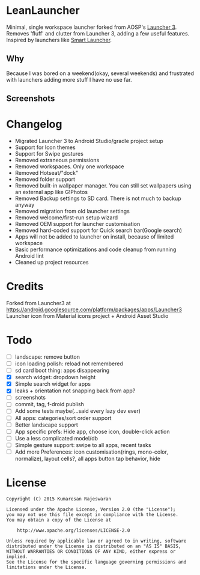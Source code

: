 LeanLauncher
============

Minimal, single workspace launcher forked from AOSP's [Launcher 3](https://android.googlesource.com/platform/packages/apps/Launcher3/). Removes 'fluff' and clutter from Launcher 3, adding a few useful features.
Inspired by launchers like [Smart Launcher](https://play.google.com/store/apps/details?id=ginlemon.flowerfree).

Why
---
Because I was bored on a weekend(okay, several weekends) and frustrated with launchers adding more stuff I have no use far. 

Screenshots
-----------

Changelog
=========

* Migrated Launcher 3 to Android Studio/gradle project setup
* Support for Icon themes
* Support for Swipe gestures
* Removed extraneous permissions
* Removed workspaces. Only one workspace
* Removed Hotseat/"dock"
* Removed folder support
* Removed built-in wallpaper manager. You can still set wallpapers using an external app like G!Photos 
* Removed Backup settings to SD card. There is not much to backup anyway
* Removed migration from old launcher settings
* Removed welcome/first-run setup wizard
* Removed OEM support for launcher customisation
* Removed hard-coded support for Quick search bar(Google search)
* Apps will not be added to launcher on install, because of limited workspace
* Basic performance optimizations and code cleanup from running Android lint
* Cleaned up project resources

Credits
=======

Forked from Launcher3 at https://android.googlesource.com/platform/packages/apps/Launcher3
Launcher icon from Material icons project + Android Asset Studio

Todo
====

- [ ] landscape: remove button
- [ ] icon loading polish: reload not remembered
- [ ] sd card boot thing:  apps disappearing 
- [x] search widget: dropdown height
- [x] Simple search widget for apps
- [x] leaks + orientation not snapping back from app?
- [ ] screenshots
- [ ] commit, tag, f-droid publish
- [ ] Add some tests maybe(...said every lazy dev ever)
- [ ] All apps: categories/sort order support
- [ ] Better landscape support
- [ ] App specific prefs: Hide app, choose icon, double-click action
- [ ] Use a less complicated model/db
- [ ] Simple gesture support: swipe to all apps, recent tasks
- [ ] Add more Preferences: icon customisation(rings, mono-color, normalize), layout cells?, all apps button tap behavior, hide

License
=======

    Copyright (C) 2015 Kumaresan Rajeswaran

    Licensed under the Apache License, Version 2.0 (the "License");
    you may not use this file except in compliance with the License.
    You may obtain a copy of the License at

        http://www.apache.org/licenses/LICENSE-2.0

    Unless required by applicable law or agreed to in writing, software
    distributed under the License is distributed on an "AS IS" BASIS,
    WITHOUT WARRANTIES OR CONDITIONS OF ANY KIND, either express or implied.
    See the License for the specific language governing permissions and
    limitations under the License.

